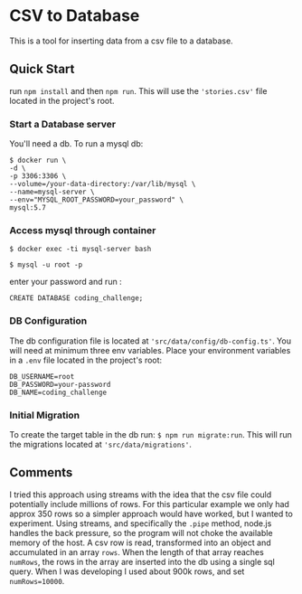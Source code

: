 # CSV to Database

This is a tool for inserting data from a csv file to a database.

## Quick Start

run ```npm install``` and then ```npm run```. This will use the ```'stories.csv'``` file located in the project's root.

### Start a Database server

You'll need a db. To run a mysql db:

```
$ docker run \
-d \
-p 3306:3306 \
--volume=/your-data-directory:/var/lib/mysql \
--name=mysql-server \
--env="MYSQL_ROOT_PASSWORD=your_password" \
mysql:5.7
```
### Access mysql through container
```
$ docker exec -ti mysql-server bash
```

```
$ mysql -u root -p
```

enter your password and run :
```
CREATE DATABASE coding_challenge;
```
### DB Configuration

The db configuration file is located at ```'src/data/config/db-config.ts'```.
You will need at minimum three env variables. 
Place your environment variables in a ```.env``` file located in the project's root: 

```
DB_USERNAME=root
DB_PASSWORD=your-password
DB_NAME=coding_challenge
```

### Initial Migration

To create the target table in the db run: ```$ npm run migrate:run```.
This will run the migrations located at ```'src/data/migrations'```.

## Comments 

I tried this approach using streams with the idea that the csv file could potentially include millions of rows.
For this particular example we only had approx 350 rows so a simpler approach would have worked, but I wanted to experiment.
Using streams, and specifically the ```.pipe``` method, node.js handles the back pressure, so the program will not choke the available memory of the host. A csv row is read, transformed into an object and accumulated in an array ```rows```.
When the length of that array reaches ```numRows```, the rows in the array are inserted into the db using a single sql query.
When I was developing I used about 900k rows, and set ```numRows=10000```.


